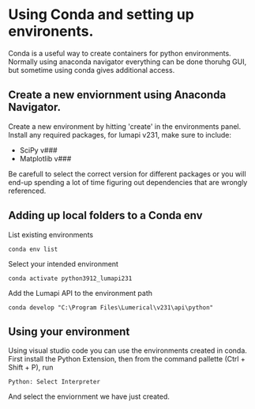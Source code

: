 # Using Conda and setting up environents.

Conda is a useful way to create containers for python environments. Normally using anaconda navigator everything can be done thoruhg GUI,
but sometime using conda gives additional access.

## Create a new enviornment using Anaconda Navigator.

Create a new environment by hitting 'create' in the environments panel. Install any required packages, for lumapi v231, make sure to include:
- SciPy v###
- Matplotlib v###

Be carefull to select the correct version for different packages or you will end-up spending a lot of time figuring out dependencies that are wrongly referenced. 

## Adding up local folders to a Conda env

List existing environments
```
conda env list
```

Select your intended environment
```
conda activate python3912_lumapi231
```

Add the Lumapi API to the environment path
```
conda develop "C:\Program Files\Lumerical\v231\api\python"
```


## Using your environment
Using visual studio code you can use the environments created in conda. First install the Python Extension, then from the command pallette (Ctrl + Shift + P), run  
```
Python: Select Interpreter
```
And select the enviornment we have just created.
